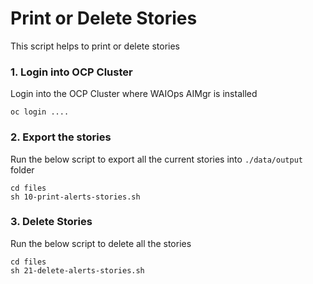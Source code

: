 #  Print or Delete Stories

This script helps to print or delete stories

### 1. Login into OCP Cluster

Login into the OCP Cluster where WAIOps AIMgr is installed 

```
oc login ....
```

### 2. Export the stories

Run the below script to export all the current stories into `./data/output` folder

```
cd files
sh 10-print-alerts-stories.sh
```

### 3. Delete Stories

Run the below script to delete all the stories

```
cd files
sh 21-delete-alerts-stories.sh
```
